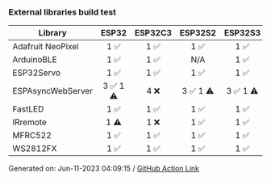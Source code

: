 ### External libraries build test

Library|ESP32|ESP32C3|ESP32S2|ESP32S3
-|:-:|:-:|:-:|:-:
Adafruit NeoPixel|1 :white_check_mark: |1 :white_check_mark: |1 :white_check_mark: |1 :white_check_mark: 
ArduinoBLE|1 :white_check_mark: |1 :white_check_mark: |N/A|1 :white_check_mark: 
ESP32Servo|1 :white_check_mark: |1 :white_check_mark: |1 :white_check_mark: |1 :white_check_mark: 
ESPAsyncWebServer|3 :white_check_mark: 1 :warning: |4 :x: |3 :white_check_mark: 1 :warning: |3 :white_check_mark: 1 :warning: 
FastLED|1 :white_check_mark: |1 :white_check_mark: |1 :white_check_mark: |1 :white_check_mark: 
IRremote|1 :warning: |1 :x: |1 :white_check_mark: |1 :white_check_mark: 
MFRC522|1 :white_check_mark: |1 :white_check_mark: |1 :white_check_mark: |1 :white_check_mark: 
WS2812FX|1 :white_check_mark: |1 :white_check_mark: |1 :white_check_mark: |1 :white_check_mark: 


Generated on: Jun-11-2023 04:09:15
/ [GitHub Action Link](https://github.com/espressif/arduino-esp32/actions/runs/5233452241)
